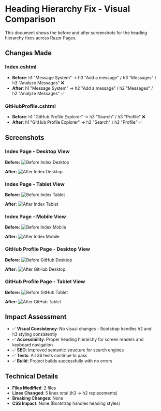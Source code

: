 # Heading Hierarchy Fix - Visual Comparison

This document shows the before and after screenshots for the heading hierarchy fixes across Razor Pages.

## Changes Made

### Index.cshtml
- **Before**: h1 "Message System" → h3 "Add a message" / h3 "Messages" / h3 "Analyze Messages" ❌
- **After**: h1 "Message System" → h2 "Add a message" / h2 "Messages" / h2 "Analyze Messages" ✅

### GitHubProfile.cshtml  
- **Before**: h1 "GitHub Profile Explorer" → h3 "Search" / h3 "Profile" ❌
- **After**: h1 "GitHub Profile Explorer" → h2 "Search" / h2 "Profile" ✅

## Screenshots

### Index Page - Desktop View
**Before:**
![Before Index Desktop](before-index-desktop.png)

**After:**
![After Index Desktop](after-index-desktop.png)

### Index Page - Tablet View  
**Before:**
![Before Index Tablet](before-index-tablet.png)

**After:**
![After Index Tablet](after-index-tablet.png)

### Index Page - Mobile View
**Before:**
![Before Index Mobile](before-index-mobile.png)

**After:**
![After Index Mobile](after-index-mobile.png)

### GitHub Profile Page - Desktop View
**Before:**
![Before GitHub Desktop](before-github-desktop.png)

**After:**
![After GitHub Desktop](after-github-desktop.png)

### GitHub Profile Page - Tablet View
**Before:**
![Before GitHub Tablet](before-github-tablet.png)

**After:**
![After GitHub Tablet](after-github-tablet.png)

## Impact Assessment

- ✅ **Visual Consistency**: No visual changes - Bootstrap handles h2 and h3 styling consistently
- ✅ **Accessibility**: Proper heading hierarchy for screen readers and keyboard navigation
- ✅ **SEO**: Improved semantic structure for search engines
- ✅ **Tests**: All 36 tests continue to pass
- ✅ **Build**: Project builds successfully with no errors

## Technical Details

- **Files Modified**: 2 files
- **Lines Changed**: 5 lines total (h3 → h2 replacements)
- **Breaking Changes**: None
- **CSS Impact**: None (Bootstrap handles heading styles)